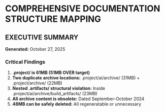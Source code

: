 # COMPREHENSIVE DOCUMENTATION STRUCTURE MAPPING

## EXECUTIVE SUMMARY

**Generated:** October 27, 2025

### Critical Findings

1. **.project/ is 61MB (51MB OVER target)**
2. **Two duplicate archive locations:** .project/ai/archive/ (31MB) + .project/archive/ (22MB)
3. **Nested .artifacts/ structural violation:** Inside .project/ai/archive/build_artifacts/ (23MB)
4. **All archive content is obsolete:** Dated September-October 2024
5. **48MB can be safely deleted:** All regeneratable or unnecessary
